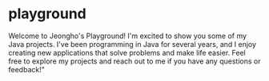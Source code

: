 # playground

Welcome to Jeongho's Playground! I'm excited to show you some of my Java projects.
I've been programming in Java for several years, and I enjoy creating new applications 
that solve problems and make life easier. Feel free to explore my projects and reach out 
to me if you have any questions or feedback!"
